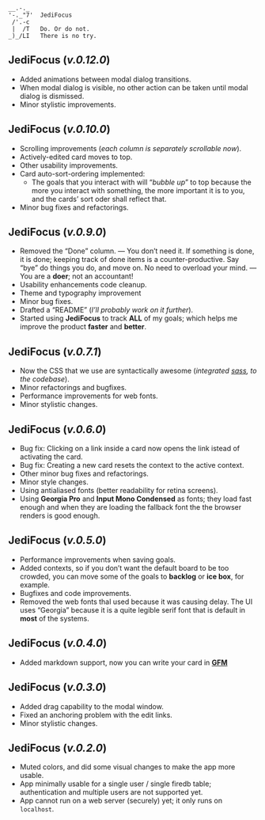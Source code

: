 ```text
__.-._  
'-._"7'  JediFocus
 /'.-c
 |  /T   Do. Or do not.
_)_/LI   There is no try.
```

## **JediFocus** (*v.0.12.0*)

* Added animations between modal dialog transitions.
* When modal dialog is visible, no other action can be taken until modal dialog is dismissed.
* Minor stylistic improvements.

## **JediFocus** (*v.0.10.0*)

* Scrolling improvements (*each column is separately scrollable now*).
* Actively-edited card moves to top.
* Other usability improvements.
* Card auto-sort-ordering implemented: 
     * The goals that you interact with will “*bubble up*” to top because the more you interact with something, the more important it is to you, and the cards’ sort oder shall reflect that.
* Minor bug fixes and refactorings.

## **JediFocus** (*v.0.9.0*)

* Removed the “Done” column. — You don’t need it. If something is done, it is done; keeping track of done items is a counter-productive. Say “bye” do things you do, and move on. No need to overload your mind. — You are a **doer**; not an accountant!
* Usability enhancements code cleanup.
* Theme and typography improvement
* Minor bug fixes.
* Drafted a “README” (*I’ll probably work on it further*).
* Started using **JediFocus** to track **ALL** of my goals; which helps me improve the product **faster** and **better**.

## **JediFocus** (*v.0.7.1*)

* Now the CSS that we use are syntactically awesome (*integrated [sass](http://sass-lang.com), to the codebase*).
* Minor refactorings and bugfixes.
* Performance improvements for web fonts.
* Minor stylistic changes.

## **JediFocus** (*v.0.6.0*)

* Bug fix: Clicking on a link inside a card now opens the link istead of activating the card.
* Bug fix: Creating a new card resets the context to the active context.
* Other minor bug fixes and refactorings.
* Minor style changes.
* Using antialiased fonts (better readability for retina screens).
* Using **Georgia Pro** and **Input Mono Condensed** as fonts; they load fast enough and when they are loading the fallback font the the browser renders is good enough.

## **JediFocus** (*v.0.5.0*)

* Performance improvements when saving goals.
* Added contexts, so if you don’t want the default board to be too crowded, you can move some of the goals to **backlog** or **ice box**, for example.
* Bugfixes and code improvements.
* Removed the web fonts thaI used because it was causing delay. The UI uses “Georgia” because it is a quite legible serif font that is default in **most** of the systems.

## **JediFocus** (*v.0.4.0*)

* Added markdown support, now you can write your card in [**GFM**](https://help.github.com/articles/about-writing-and-formatting-on-github/)

## **JediFocus** (*v.0.3.0*)

* Added drag capability to the modal window.
* Fixed an anchoring problem with the edit links.
* Minor stylistic changes.

## **JediFocus** (*v.0.2.0*)

* Muted colors, and did some visual changes to make the app more usable.
* App minimally usable for a single user / single firedb table; authentication and multiple users are not supported yet.
* App cannot run on a web server (securely) yet; it only runs on `localhost`.
